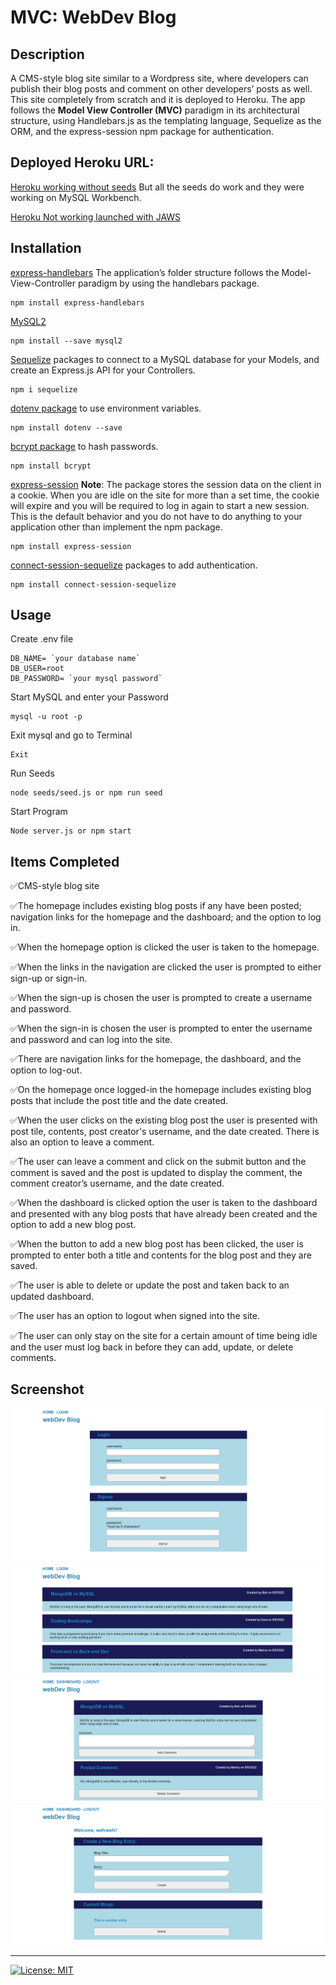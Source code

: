 # MVC: WebDev Blog

## Description

A CMS-style blog site similar to a Wordpress site, where developers can publish their blog posts and comment on other developers’ posts as well. This site completely from scratch and it is deployed to Heroku. The app follows the **Model View Controller (MVC)** paradigm in its architectural structure, using Handlebars.js as the templating language, Sequelize as the ORM, and the express-session npm package for authentication.

## Deployed Heroku URL:  

[Heroku working without seeds](https://stark-river-94686.herokuapp.com) But all the seeds do work and they were working on MySQL Workbench.

[Heroku Not working launched with JAWS](https://enigmatic-spire-21742.herokuapp.com/)

## Installation

[express-handlebars](https://www.npmjs.com/package/express-handlebars) The application’s folder structure follows the Model-View-Controller paradigm by using the handlebars package.
```
npm install express-handlebars
```

[MySQL2](https://www.npmjs.com/package/mysql2) 
```
npm install --save mysql2
```

[Sequelize](https://www.npmjs.com/package/sequelize) packages to connect to a MySQL database for your Models, and create an Express.js API for your Controllers.
```
npm i sequelize
```

[dotenv package](https://www.npmjs.com/package/dotenv) to use environment variables.
```
npm install dotenv --save
```

[bcrypt package](https://www.npmjs.com/package/bcrypt) to hash passwords.
```
npm install bcrypt
```

[express-session](https://www.npmjs.com/package/express-session) **Note**: The package stores the 
session data on the client in a cookie. When you are idle on the site for more than a set time, the 
cookie will expire and you will be required to log in again to start a new session. This is the 
default behavior and you do not have to do anything to your application other than implement the npm
package.
```
npm install express-session
```

[connect-session-sequelize](https://www.npmjs.com/package/connect-session-sequelize) packages to add authentication.
```
npm install connect-session-sequelize
```

## Usage
Create .env file
```
DB_NAME= `your database name`
DB_USER=root
DB_PASSWORD= `your mysql password`
```

Start MySQL and enter your Password
```
mysql -u root -p
```

Exit mysql and go to Terminal
```
Exit
```

Run Seeds
```
node seeds/seed.js or npm run seed
```

Start Program
```
Node server.js or npm start
```

## Items Completed

✅CMS-style blog site

✅The homepage includes existing blog posts if any have been posted; navigation links for the homepage and the dashboard; and the option to log in.

✅When the homepage option is clicked the user is taken to the homepage.

✅When the links in the navigation are clicked the user is prompted to either sign-up or sign-in.

✅When the sign-up is chosen the user is prompted to create a username and password.

✅When the sign-in is chosen the user is prompted to enter the username and password and can log into the site.

✅There are navigation links for the homepage, the dashboard, and the option to log-out.

✅On the homepage once logged-in the homepage includes existing blog posts that include the post title and the date created.

✅When the user clicks on the existing blog post the user is presented with post tile, contents, post creator's username, and the date created. There is also an option to leave a comment.

✅The user can leave a comment and click on the submit button and the comment is saved and the post is updated to display the comment, the comment creator’s username, and the date created.

✅When the dashboard is clicked option the user is taken to the dashboard and presented with any blog posts that have already been created and the option to add a new blog post.

✅When the button to add a new blog post has been clicked, the user is prompted to enter both a title and contents for the blog post and they are saved.

✅The user is able to delete or update the post and taken back to an updated dashboard.

✅The user has an option to logout when signed into the site.

✅The user can only stay on the site for a certain amount of time being idle and the user must log back in before they can add, update, or delete comments.

## Screenshot
![](public/Assets/Screenshot.PNG)
![](public/Assets/Screenshot2.PNG)
![](public/Assets/Screenshot3.PNG)
![](public/Assets/Screenshot4.PNG)

- - - 
[![License: MIT](https://img.shields.io/badge/License-MIT-yellow.svg)](https://opensource.org/licenses/MIT)
